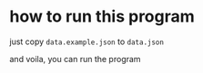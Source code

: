 # how to run this program

just copy `data.example.json` to `data.json`

and voila, you can run the program
